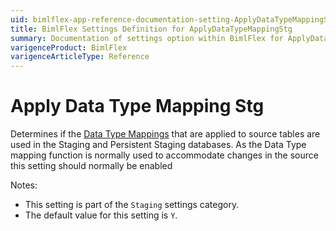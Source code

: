```yaml
---
uid: bimlflex-app-reference-documentation-setting-ApplyDataTypeMappingStg
title: BimlFlex Settings Definition for ApplyDataTypeMappingStg
summary: Documentation of settings option within BimlFlex for ApplyDataTypeMappingStg
varigenceProduct: BimlFlex
varigenceArticleType: Reference
---
```


# Apply Data Type Mapping Stg

Determines if the [Data Type Mappings](xref:bimlflex-app-reference-documentation-DataTypeMappings) that are applied to source tables are used in the Staging and Persistent Staging databases. As the Data Type mapping function is normally used to accommodate changes in the source this setting should normally be enabled

Notes:

* This setting is part of the `Staging` settings category.
* The default value for this setting is `Y`.
